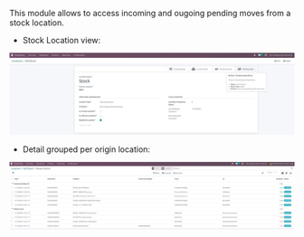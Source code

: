 This module allows to access incoming and ougoing pending moves from
a stock location.

- Stock Location view:

![Pending Moves](../static/description/pending_moves.png)

- Detail grouped per origin location:

![Detailed view](../static/description/pending_moves_detail.png)